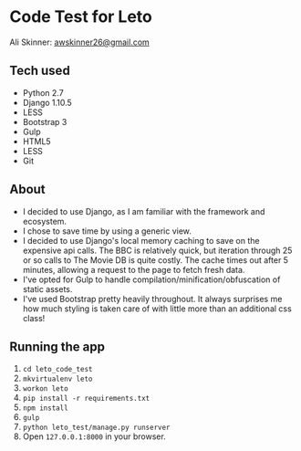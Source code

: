 # Code Test for Leto

Ali Skinner: <awskinner26@gmail.com>

## Tech used

* Python 2.7
* Django 1.10.5
* LESS
* Bootstrap 3
* Gulp
* HTML5
* LESS
* Git

## About

* I decided to use Django, as I am familiar with the framework and ecosystem.
* I chose to save time by using a generic view.
* I decided to use Django's local memory caching to save on the expensive api calls. The BBC is relatively quick, but iteration through 25 or so calls to The Movie DB is quite costly. The cache times out after 5 minutes, allowing a request to the page to fetch fresh data.
* I've opted for Gulp to handle compilation/minification/obfuscation of static assets.
* I've used Bootstrap pretty heavily throughout. It always surprises me how much styling is taken care of with little more than an additional css class! 


## Running the app


1. `cd leto_code_test`
2. `mkvirtualenv leto`
3. `workon leto`
4. `pip install -r requirements.txt`
5. `npm install`
6. `gulp`
7. `python leto_test/manage.py runserver`
8. Open `127.0.0.1:8000` in your browser.
